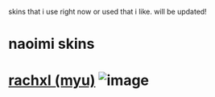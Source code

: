 skins that i use right now or used that i like.
will be updated!

# naoimi skins
# [rachxl (myu)](https://www.dropbox.com/scl/fi/sghjd5exsctp5pvbprlls/rachxl.osk) ![image](https://imgur.com/a/J4m6fDi)
